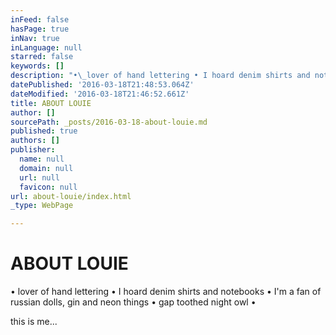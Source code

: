 ```yaml
---
inFeed: false
hasPage: true
inNav: true
inLanguage: null
starred: false
keywords: []
description: "•\_lover of hand lettering • I hoard denim shirts and notebooks • I'm a fan of russian dolls, gin and neon things • gap toothed night owl\_•"
datePublished: '2016-03-18T21:48:53.064Z'
dateModified: '2016-03-18T21:46:52.661Z'
title: ABOUT LOUIE
author: []
sourcePath: _posts/2016-03-18-about-louie.md
published: true
authors: []
publisher:
  name: null
  domain: null
  url: null
  favicon: null
url: about-louie/index.html
_type: WebPage

---
```

# ABOUT LOUIE

• lover of hand lettering • I hoard denim shirts and notebooks • I'm a fan of russian dolls, gin and neon things • gap toothed night owl •

this is me...